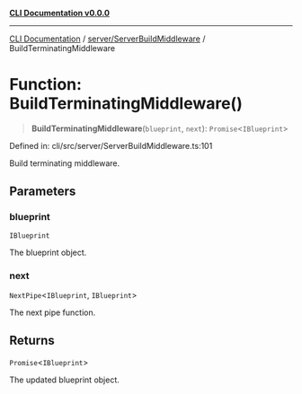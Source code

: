 [**CLI Documentation v0.0.0**](../../../README.md)

***

[CLI Documentation](../../../modules.md) / [server/ServerBuildMiddleware](../README.md) / BuildTerminatingMiddleware

# Function: BuildTerminatingMiddleware()

> **BuildTerminatingMiddleware**(`blueprint`, `next`): `Promise`\<`IBlueprint`\>

Defined in: cli/src/server/ServerBuildMiddleware.ts:101

Build terminating middleware.

## Parameters

### blueprint

`IBlueprint`

The blueprint object.

### next

`NextPipe`\<`IBlueprint`, `IBlueprint`\>

The next pipe function.

## Returns

`Promise`\<`IBlueprint`\>

The updated blueprint object.
